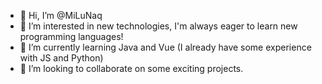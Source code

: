 - 👋 Hi, I’m @MiLuNaq
- 👀 I’m interested in new technologies, I'm always eager to learn new programming languages!
- 🌱 I’m currently learning Java and Vue (I already have some experience with JS and Python)
- 💞️ I’m looking to collaborate on some exciting projects. 

<!---
MiLuNaq/MiLuNaq is a ✨ special ✨ repository because its `README.md` (this file) appears on your GitHub profile.
You can click the Preview link to take a look at your changes.
--->
